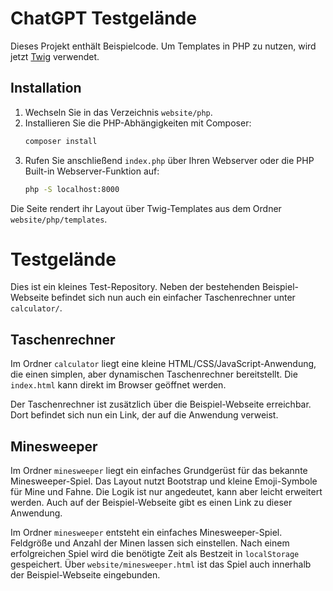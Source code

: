 # ChatGPT Testgelände

Dieses Projekt enthält Beispielcode. Um Templates in PHP zu nutzen, wird jetzt [Twig](https://twig.symfony.com/) verwendet.

## Installation

1. Wechseln Sie in das Verzeichnis `website/php`.
2. Installieren Sie die PHP-Abhängigkeiten mit Composer:
   ```bash
   composer install
   ```
3. Rufen Sie anschließend `index.php` über Ihren Webserver oder die PHP Built-in Webserver-Funktion auf:
   ```bash
   php -S localhost:8000
   ```

Die Seite rendert ihr Layout über Twig-Templates aus dem Ordner `website/php/templates`.
# Testgelände

Dies ist ein kleines Test-Repository. Neben der bestehenden Beispiel-Webseite befindet sich nun auch ein einfacher Taschenrechner unter `calculator/`.

## Taschenrechner

Im Ordner `calculator` liegt eine kleine HTML/CSS/JavaScript-Anwendung, die einen simplen, aber dynamischen Taschenrechner bereitstellt. Die `index.html` kann direkt im Browser geöffnet werden.

Der Taschenrechner ist zusätzlich über die Beispiel-Webseite erreichbar. Dort befindet sich nun ein Link, der auf die Anwendung verweist.

## Minesweeper


Im Ordner `minesweeper` liegt ein einfaches Grundgerüst für das bekannte
Minesweeper-Spiel. Das Layout nutzt Bootstrap und kleine Emoji-Symbole für Mine
und Fahne. Die Logik ist nur angedeutet, kann aber leicht erweitert werden.
Auch auf der Beispiel-Webseite gibt es einen Link zu dieser Anwendung.

Im Ordner `minesweeper` entsteht ein einfaches Minesweeper-Spiel. Feldgröße und Anzahl der Minen lassen sich einstellen. Nach einem erfolgreichen Spiel wird die benötigte Zeit als Bestzeit in `localStorage` gespeichert. Über `website/minesweeper.html` ist das Spiel auch innerhalb der Beispiel-Webseite eingebunden.

